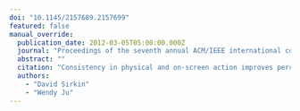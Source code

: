 ```yaml
---
doi: "10.1145/2157689.2157699"
featured: false
manual_override:
  publication_date: 2012-03-05T05:00:00.000Z
  journal: "Proceedings of the seventh annual ACM/IEEE international conference on Human-Robot Interaction"
  abstract: ""
  citation: "Consistency in physical and on-screen action improves perceptions of telepresence robots (2012)"
  authors:
    - "David Sirkin"
    - "Wendy Ju"
---
```


<!-- You can add additional content about this publication here if needed -->

